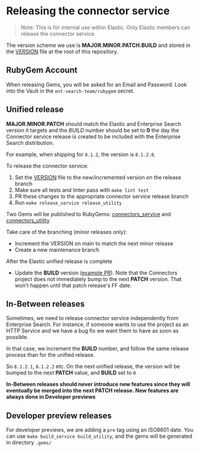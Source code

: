 # Releasing the connector service

> Note: This is for internal use within Elastic. Only Elastic members can release the connector service.

The version scheme we use is **MAJOR.MINOR.PATCH.BUILD** and stored in the [VERSION](https://github.com/elastic/connectors-ruby/blob/main/VERSION) file
at the root of this repository.

## RubyGem Account

When releasing Gems, you will be asked for an Email and Password.
Look into the Vault in the `ent-search-team/rubygem` secret.

## Unified release

**MAJOR.MINOR.PATCH** should match the Elastic and Enterprise Search version it targets
and the *BUILD* number should be set to **0** the day the Connector service release is created
to be included with the Enterprise Search distribution.

For example, when shipping for `8.1.2`, the version is `8.1.2.0`.

To release the connector service:

1. Set the [VERSION](https://github.com/elastic/connectors-ruby/blob/main/VERSION) file to the new/incremented version on the release branch
2. Make sure all tests and linter pass with `make lint test`
3. PR these changes to the appropriate connector service release branch
4. Run `make release_service release_utility`

Two Gems will be published to RubyGems: [connectors_service](https://rubygems.org/gems/connectors_service) and [connectors_utility](https://rubygems.org/gems/connectors_utility)

Take care of the branching (minor releases only):

- Increment the VERSION on main to match the next minor release
- Create a new maintenance branch

After the Elastic unified release is complete

- Update the **BUILD** version ([example PR](https://github.com/elastic/connectors-ruby/pull/81)). Note that the Connectors project does not immediately bump to the next **PATCH** version. That won't happen until that patch release's FF date.

## In-Between releases

Sometimes, we need to release connector service independently from Enterprise Search.
For instance, if someone wants to use the project as an HTTP Service and we have a
bug fix we want them to have as soon as possible.

In that case, we increment the **BUILD** number, and follow the same release
process than for the unified release.

So `8.1.2.1`, `8.1.2.2` etc. On the next unified release, the version will be bumped to
the next **PATCH** value, and **BUILD** set to `0`

**In-Between releases should never introduce new features since they will eventually be
merged into the next PATCH release. New features are always done in Developer previews**

## Developer preview releases

For developer previews, we are adding a `pre` tag using an ISO8601 date.
You can use `make build_service build_utility`, and the gems will be generated in directory `.gems/`
